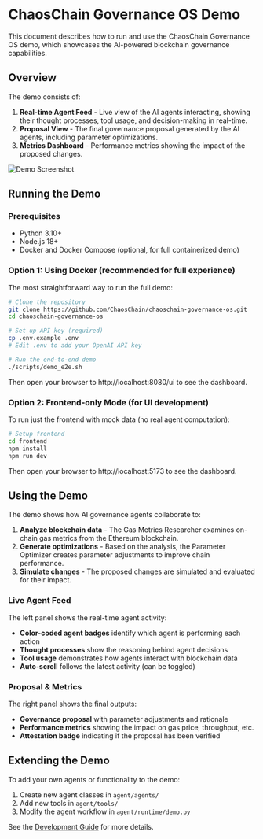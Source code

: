 # ChaosChain Governance OS Demo

This document describes how to run and use the ChaosChain Governance OS demo, which showcases the AI-powered blockchain governance capabilities.

## Overview

The demo consists of:

1. **Real-time Agent Feed** - Live view of the AI agents interacting, showing their thought processes, tool usage, and decision-making in real-time.
2. **Proposal View** - The final governance proposal generated by the AI agents, including parameter optimizations.
3. **Metrics Dashboard** - Performance metrics showing the impact of the proposed changes.

![Demo Screenshot](https://via.placeholder.com/800x450?text=ChaosChain+Demo+Screenshot)

## Running the Demo

### Prerequisites

- Python 3.10+
- Node.js 18+
- Docker and Docker Compose (optional, for full containerized demo)

### Option 1: Using Docker (recommended for full experience)

The most straightforward way to run the full demo:

```bash
# Clone the repository
git clone https://github.com/ChaosChain/chaoschain-governance-os.git
cd chaoschain-governance-os

# Set up API key (required)
cp .env.example .env
# Edit .env to add your OpenAI API key

# Run the end-to-end demo
./scripts/demo_e2e.sh
```

Then open your browser to http://localhost:8080/ui to see the dashboard.

### Option 2: Frontend-only Mode (for UI development)

To run just the frontend with mock data (no real agent computation):

```bash
# Setup frontend
cd frontend
npm install
npm run dev
```

Then open your browser to http://localhost:5173 to see the dashboard.

## Using the Demo

The demo shows how AI governance agents collaborate to:

1. **Analyze blockchain data** - The Gas Metrics Researcher examines on-chain gas metrics from the Ethereum blockchain.
2. **Generate optimizations** - Based on the analysis, the Parameter Optimizer creates parameter adjustments to improve chain performance.
3. **Simulate changes** - The proposed changes are simulated and evaluated for their impact.

### Live Agent Feed

The left panel shows the real-time agent activity:

- **Color-coded agent badges** identify which agent is performing each action
- **Thought processes** show the reasoning behind agent decisions
- **Tool usage** demonstrates how agents interact with blockchain data
- **Auto-scroll** follows the latest activity (can be toggled)

### Proposal & Metrics

The right panel shows the final outputs:

- **Governance proposal** with parameter adjustments and rationale
- **Performance metrics** showing the impact on gas price, throughput, etc.
- **Attestation badge** indicating if the proposal has been verified

## Extending the Demo

To add your own agents or functionality to the demo:

1. Create new agent classes in `agent/agents/`
2. Add new tools in `agent/tools/`
3. Modify the agent workflow in `agent/runtime/demo.py`

See the [Development Guide](development.md) for more details. 